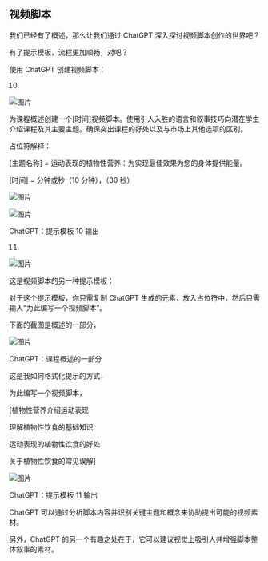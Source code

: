 ## 视频脚本

我们已经有了概述，那么让我们通过 ChatGPT 深入探讨视频脚本创作的世界吧？

有了提示模板，流程更加顺畅，对吧？

使用 ChatGPT 创建视频脚本：

10.

![图片](img/image-6ZO5AGTC.png)

为课程概述创建一个[时间]视频脚本。使用引人入胜的语言和叙事技巧向潜在学生介绍课程及其主要主题。确保突出课程的好处以及与市场上其他选项的区别。

占位符解释：

[主题名称] = 运动表现的植物性营养：为实现最佳效果为您的身体提供能量。

[时间] = 分钟或秒（10 分钟），（30 秒）

![图片](img/image-41PNAMB2.png)

![图片](img/image-HEQA1C4G.png)

ChatGPT：提示模板 10 输出

11.

![图片](img/image-6ZO5AGTC.png)

这是视频脚本的另一种提示模板：

对于这个提示模板，你只需复制 ChatGPT 生成的元素，放入占位符中，然后只需输入“为此编写一个视频脚本”。

下面的截图是概述的一部分，

![图片](img/image-LJ847ZGX.png)

ChatGPT：课程概述的一部分

这是我如何格式化提示的方式，

为此编写一个视频脚本，

[植物性营养介绍运动表现

理解植物性饮食的基础知识

运动表现的植物性饮食的好处

关于植物性饮食的常见误解]

![图片](img/image-AHDHRA97.png)

ChatGPT：提示模板 11 输出

ChatGPT 可以通过分析脚本内容并识别关键主题和概念来协助提出可能的视频素材。

另外，ChatGPT 的另一个有趣之处在于，它可以建议视觉上吸引人并增强脚本整体叙事的素材。
